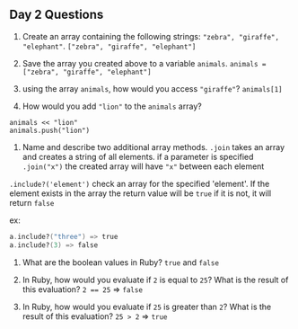 ## Day 2 Questions

1. Create an array containing the following strings: `"zebra", "giraffe", "elephant"`.
`["zebra", "giraffe", "elephant"]`

1. Save the array you created above to a variable `animals`.
`animals = ["zebra", "giraffe", "elephant"]`

1. using the array `animals`, how would you access `"giraffe"`?
`animals[1]`

1. How would you add `"lion"` to the `animals` array?
```
animals << "lion"
animals.push("lion")
```

1. Name and describe two additional array methods.
`.join` takes an array and creates a string of all elements.
if a parameter is specified `.join("x")` the created array will
have `"x"` between each element

`.include?('element')` check an array for the specified 'element'. If the
element exists in the array the return value will be `true` if it is not,
it will return `false`

ex:
```a = [1, 2, "three"]
a.include?("three") => true
a.include?(3) => false
```

1. What are the boolean values in Ruby?
`true` and `false`

1. In Ruby, how would you evaluate if `2` is equal to `25`? What is the result of this evaluation?
`2 == 25` => `false`

1. In Ruby, how would you evaluate if `25` is greater than `2`? What is the result of this evaluation?
`25 > 2` => `true`
